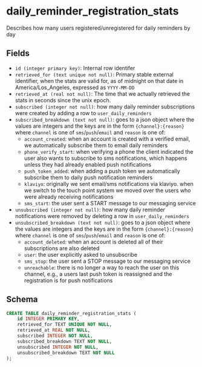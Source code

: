 # daily_reminder_registration_stats

Describes how many users registered/unregistered for daily reminders
by day

## Fields

- `id (integer primary key)`: Internal row identifer
- `retrieved_for (text unique not null)`: Primary stable external identifier,
  when the stats are valid for, as of midnight on that date in
  America/Los_Angeles, expressed as `YYYY-MM-DD`
- `retrieved_at (real not null)`: The time that we actually retrieved the
  stats in seconds since the unix epoch.
- `subscribed (integer not null)`: how many daily reminder subscriptions were
  created by adding a row to `user_daily_reminders`
- `subscribed_breakdown (text not null)`: goes to a json object where the values
  are integers and the keys are in the form `{channel}:{reason}` where `channel`
  is one of `sms`/`push`/`email` and `reason` is one of:
  - `account_created`: when an account is created with a verified email, we
    automatically subscribe them to email daily reminders
  - `phone_verify_start`: when verifying a phone the client indicated the user
    also wants to subscribe to sms notifications, which happens unless they
    had already enabled push notifications
  - `push_token_added`: when adding a push token we automatically subscribe
    them to daily push notification reminders
  - `klaviyo`: originally we sent email/sms notifications via klaviyo. when
    we switch to the touch point system we moved over the users who were already
    receiving notifications
  - `sms_start`: the user sent a START message to our messaging service
- `unsubscribed (integer not null)`: how many daily reminder notifications were
  removed by deleting a row in `user_daily_reminders`
- `unsubscribed_breakdown (text not null)`: goes to a json object where the
  values are integers and the keys are in the form `{channel}:{reason}` where
  `channel` is one of `sms`/`push`/`email` and `reason` is one of:
  - `account_deleted`: when an account is deleted all of their subscriptions
    are also deleted
  - `user`: the user explicitly asked to unsubscribe
  - `sms_stop`: the user sent a STOP message to our messaging service
  - `unreachable`: there is no longer a way to reach the user on this channel,
    e.g., a users last push token is reassigned and the registration is
    for push notifications

## Schema

```sql
CREATE TABLE daily_reminder_registration_stats (
    id INTEGER PRIMARY KEY,
    retrieved_for TEXT UNIQUE NOT NULL,
    retrieved_at REAL NOT NULL,
    subscribed INTEGER NOT NULL,
    subscribed_breakdown TEXT NOT NULL,
    unsubscribed INTEGER NOT NULL,
    unsubscribed_breakdown TEXT NOT NULL
);
```
